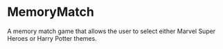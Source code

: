 # MemoryMatch
 A memory match game that allows the user to select either Marvel Super Heroes or Harry Potter themes. 
